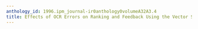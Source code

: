 ```yaml
---
anthology_id: 1996.ipm_journal-ir0anthology0volumeA32A3.4
title: Effects of OCR Errors on Ranking and Feedback Using the Vector Space Model
---
```

